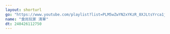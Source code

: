 ```yaml
---
layout: shorturl
go: "https://www.youtube.com/playlist?list=PLM5wZwYN2xYKzR_8XJLtsYrca1jleSvFt"
name: "食尚玩家 清單"
dt: 240426112750
---
```

